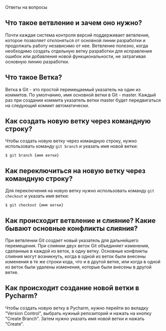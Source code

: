 
Ответы на вопросы 
## Что такое ветвление и зачем оно нужно?

Почти каждая система контроля версий поддерживает ветвление, которое позволяет отклоняться от основной линии разработки и продолжать работу независимо от нее. Ветвление полезно, когда необходимо создать отдельную ветку разработки для исправления ошибок или добавления новой функциональности, не затрагивая основную линию разработки.

## Что такое Ветка?

Ветка в Git - это простой перемещаемый указатель на один из коммитов. По умолчанию, имя основной ветки в Git - master. Каждый раз при создании коммита указатель ветки master будет передвигаться на следующий коммит автоматически.

## Как создать новую ветку через командную строку?

Чтобы создать новую ветку через командную строку, нужно использовать команду `git branch` и указать имя новой ветки:

```
$ git branch {имя ветки}

```

## Как переключиться на новую ветку через командную строку?

Для переключения на новую ветку нужно использовать команду `git checkout` и указать имя ветки:

```
$ git checkout {имя ветки}

```

## Как происходит ветвление и слияние? Какие бывают основные конфликты слияния?

При ветвлении Git создает новый указатель для дальнейшего перемещения. При слиянии двух веток Git объединяет изменения, сделанные в каждой из веток, в одну ветку. Основные конфликты слияния могут возникнуть, когда в одной из веток были внесены изменения в те же строки кода, что и в другой ветке, или когда в одной из веток были удалены изменения, которые были внесены в другой ветке.

## Как происходит создание новой ветки в Pycharm?

Чтобы создать новую ветку в Pycharm, нужно перейти во вкладку "Version Control", выбрать нужный репозиторий и нажать на кнопку "Create Branch". Затем нужно указать имя новой ветки и нажать "Create".
